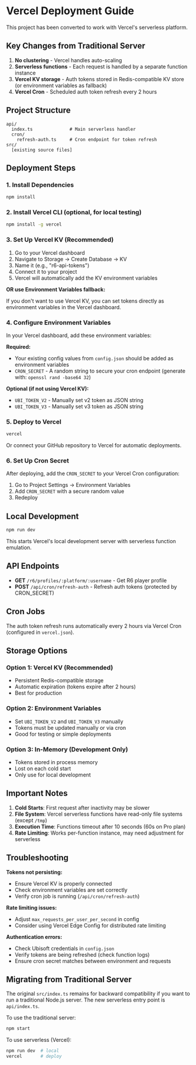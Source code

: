 # Vercel Deployment Guide

This project has been converted to work with Vercel's serverless platform.

## Key Changes from Traditional Server

1. **No clustering** - Vercel handles auto-scaling
2. **Serverless functions** - Each request is handled by a separate function instance
3. **Vercel KV storage** - Auth tokens stored in Redis-compatible KV store (or environment variables as fallback)
4. **Vercel Cron** - Scheduled auth token refresh every 2 hours

## Project Structure

```
api/
  index.ts              # Main serverless handler
  cron/
    refresh-auth.ts     # Cron endpoint for token refresh
src/
  [existing source files]
```

## Deployment Steps

### 1. Install Dependencies

```bash
npm install
```

### 2. Install Vercel CLI (optional, for local testing)

```bash
npm install -g vercel
```

### 3. Set Up Vercel KV (Recommended)

1. Go to your Vercel dashboard
2. Navigate to Storage → Create Database → KV
3. Name it (e.g., "r6-api-tokens")
4. Connect it to your project
5. Vercel will automatically add the KV environment variables

**OR use Environment Variables fallback:**

If you don't want to use Vercel KV, you can set tokens directly as environment variables in the Vercel dashboard.

### 4. Configure Environment Variables

In your Vercel dashboard, add these environment variables:

**Required:**
- Your existing config values from `config.json` should be added as environment variables
- `CRON_SECRET` - A random string to secure your cron endpoint (generate with: `openssl rand -base64 32`)

**Optional (if not using Vercel KV):**
- `UBI_TOKEN_V2` - Manually set v2 token as JSON string
- `UBI_TOKEN_V3` - Manually set v3 token as JSON string

### 5. Deploy to Vercel

```bash
vercel
```

Or connect your GitHub repository to Vercel for automatic deployments.

### 6. Set Up Cron Secret

After deploying, add the `CRON_SECRET` to your Vercel Cron configuration:

1. Go to Project Settings → Environment Variables
2. Add `CRON_SECRET` with a secure random value
3. Redeploy

## Local Development

```bash
npm run dev
```

This starts Vercel's local development server with serverless function emulation.

## API Endpoints

- **GET** `/r6/profiles/:platform/:username` - Get R6 player profile
- **POST** `/api/cron/refresh-auth` - Refresh auth tokens (protected by CRON_SECRET)

## Cron Jobs

The auth token refresh runs automatically every 2 hours via Vercel Cron (configured in `vercel.json`).

## Storage Options

### Option 1: Vercel KV (Recommended)
- Persistent Redis-compatible storage
- Automatic expiration (tokens expire after 2 hours)
- Best for production

### Option 2: Environment Variables
- Set `UBI_TOKEN_V2` and `UBI_TOKEN_V3` manually
- Tokens must be updated manually or via cron
- Good for testing or simple deployments

### Option 3: In-Memory (Development Only)
- Tokens stored in process memory
- Lost on each cold start
- Only use for local development

## Important Notes

1. **Cold Starts**: First request after inactivity may be slower
2. **File System**: Vercel serverless functions have read-only file systems (except `/tmp`)
3. **Execution Time**: Functions timeout after 10 seconds (60s on Pro plan)
4. **Rate Limiting**: Works per-function instance, may need adjustment for serverless

## Troubleshooting

**Tokens not persisting:**
- Ensure Vercel KV is properly connected
- Check environment variables are set correctly
- Verify cron job is running (`/api/cron/refresh-auth`)

**Rate limiting issues:**
- Adjust `max_requests_per_user_per_second` in config
- Consider using Vercel Edge Config for distributed rate limiting

**Authentication errors:**
- Check Ubisoft credentials in `config.json`
- Verify tokens are being refreshed (check function logs)
- Ensure cron secret matches between environment and requests

## Migrating from Traditional Server

The original `src/index.ts` remains for backward compatibility if you want to run a traditional Node.js server. The new serverless entry point is `api/index.ts`.

To use the traditional server:
```bash
npm start
```

To use serverless (Vercel):
```bash
npm run dev  # local
vercel       # deploy
```
